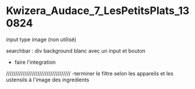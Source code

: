 # Kwizera_Audace_7_LesPetitsPlats_130824


input type image (non utilisé)

searchbar : div background blanc avec un input et bouton


- faire l'integration


///////////////////////////////////
-terminer le filtre selon les appareils et les ustensils à l'image des ingredients